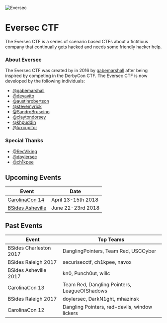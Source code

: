 ![](https://i.imgur.com/aFtJGM2.png "Eversec")

Eversec CTF
===========

The Eversec CTF is a series of scenario based CTFs about a fictitious company that continually gets hacked and needs some friendly hacker help.

### About Eversec

The Eversec CTF was created by in 2016 by [gabemarshall](https://www.twitter.com/gabemarshall) after being inspired by competing in the DerbyCon CTF. The Eversec CTF is now developed by the following individuals:

- [@gabemarshall](https://www.twitter.com/gabemarshall)
- [@deyavito](https://www.twitter.com/)
- [@austinrobertson](https://www.twitter.com/austinrobertson)
- [@stevemyrick](https://www.twitter.com/stevemyrick)
- [@SandroBruscino](https://www.twitter.com/SandroBruscino)
- [@claytondorsey](https://www.twitter.com/claytondorsey)
- [@khpuddin](https://www.twitter.com/khpuddin)
- [@luxcupitor](https://www.twitter.com/luxcupitor)

### Special Thanks

- [@RecViking](https://www.twitter.com/RecViking)
- [@doylersec](https://www.twitter.com/doylersec)
- [@ch1kpee](https://www.twitter.com/ch1kpee)


## Upcoming Events
| Event  | Date |
| ------------- | ------------- |
| [CarolinaCon 14](https://www.carolinacon.org)  | April 13-15th 2018 |
| [BSides Asheville](https://bsidesasheville.com/) | June 22-23rd 2018  |

## Past Events

| Event  | Top Teams |
| ------------- | ------------- |
|BSides Charleston 2017| DanglingPointers, Team Red, USCCyber|
|BSides Raleigh 2017| securisecctf, ch1kpee, navox|
|BSides Asheville 2017| kn0, Punch0ut, willc|
|CarolinaCon 13| Team Red, Dangling Pointers, LeagueOfShadows|
|BSides Raleigh 2017|doylersec, DarkN1ght, mhazinsk|
|CarolinaCon 12| Dangling Pointers, red-devils, window lickers